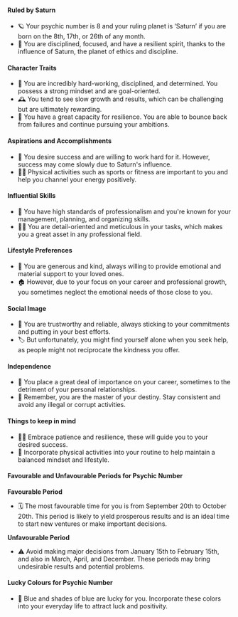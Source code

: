 
#### Ruled by Saturn

- 🪐 Your psychic number is 8 and your ruling planet is ‘Saturn’ if you are born on the 8th, 17th, or 26th of any month.
- 🌌 You are disciplined, focused, and have a resilient spirit, thanks to the influence of Saturn, the planet of ethics and discipline.

#### Character Traits

- 💪 You are incredibly hard-working, disciplined, and determined. You possess a strong mindset and are goal-oriented.
- 🕰️ You tend to see slow growth and results, which can be challenging but are ultimately rewarding. 
- 💫 You have a great capacity for resilience. You are able to bounce back from failures and continue pursuing your ambitions.

#### Aspirations and Accomplishments

- 🎯 You desire success and are willing to work hard for it. However, success may come slowly due to Saturn's influence. 
- 🏋️‍♀️ Physical activities such as sports or fitness are important to you and help you channel your energy positively.

#### Influential Skills

- 🏢 You have high standards of professionalism and you're known for your management, planning, and organizing skills.
- 🕵️‍♂️ You are detail-oriented and meticulous in your tasks, which makes you a great asset in any professional field.

#### Lifestyle Preferences

- 💖 You are generous and kind, always willing to provide emotional and material support to your loved ones.
- 🏠 However, due to your focus on your career and professional growth, you sometimes neglect the emotional needs of those close to you.

#### Social Image

- 🤝 You are trustworthy and reliable, always sticking to your commitments and putting in your best efforts.
- 🏷️ But unfortunately, you might find yourself alone when you seek help, as people might not reciprocate the kindness you offer.

#### Independence

- 💼 You place a great deal of importance on your career, sometimes to the detriment of your personal relationships.
- 👑 Remember, you are the master of your destiny. Stay consistent and avoid any illegal or corrupt activities.

#### Things to keep in mind

- 🧘‍♀️ Embrace patience and resilience, these will guide you to your desired success.
- 🌳 Incorporate physical activities into your routine to help maintain a balanced mindset and lifestyle.

#### Favourable and Unfavourable Periods for Psychic Number

**Favourable Period**

- 🗓️ The most favourable time for you is from September 20th to October 20th. This period is likely to yield prosperous results and is an ideal time to start new ventures or make important decisions.

**Unfavourable Period**

- ⚠️ Avoid making major decisions from January 15th to February 15th, and also in March, April, and December. These periods may bring undesirable results and potential problems.

#### Lucky Colours for Psychic Number

- 🔵 Blue and shades of blue are lucky for you. Incorporate these colors into your everyday life to attract luck and positivity.